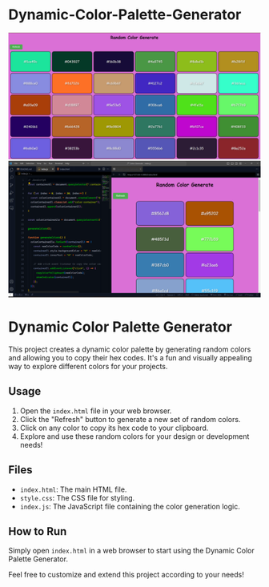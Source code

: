 # Dynamic-Color-Palette-Generator
![Screenshot](Screenshot-1.png)
![Screenshot](Screenshot-2.png)
# Dynamic Color Palette Generator

This project creates a dynamic color palette by generating random colors and allowing you to copy their hex codes. It's a fun and visually appealing way to explore different colors for your projects.

## Usage

1. Open the `index.html` file in your web browser.
2. Click the "Refresh" button to generate a new set of random colors.
3. Click on any color to copy its hex code to your clipboard.
4. Explore and use these random colors for your design or development needs!

## Files

- `index.html`: The main HTML file.
- `style.css`: The CSS file for styling.
- `index.js`: The JavaScript file containing the color generation logic.

## How to Run

Simply open `index.html` in a web browser to start using the Dynamic Color Palette Generator.

Feel free to customize and extend this project according to your needs!
